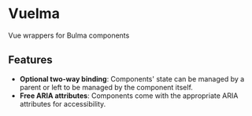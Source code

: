# Vuelma
Vue wrappers for Bulma components

## Features
* **Optional two-way binding**: Components' state can be managed by a parent or left to be managed by the component itself.
* **Free ARIA attributes**: Components come with the appropriate ARIA attributes for accessibility.

